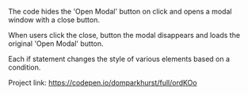 The code hides the 'Open Modal' button on click and opens a modal window with a close button.

When users click the close, button the modal disappears and loads the original 'Open Modal' button.

Each if statement changes the style of various elements based on a condition.

Project link: https://codepen.io/domparkhurst/full/ordKOo
